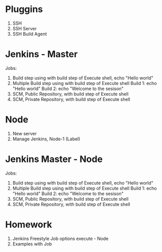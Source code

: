 # Pluggins

1. SSH 
2. SSH Server
3. SSH Build Agent

# Jenkins - Master

Jobs:
1. Build step using with build step of Execute shell, echo "Hello world"
2. Multiple Build step using with build step of Execute shell
    Build 1: echo "Hello world"
    Build 2: echo "Welcome to the sesison"
3. SCM, Public Repository, with build step of Execute shell
4. SCM, Private Repository, with build step of Execute shell

# Node
1. New server
2. Manage Jenkins, Node-1 (Label)

# Jenkins Master  - Node

Jobs:
1. Build step using with build step of Execute shell, echo "Hello world"
2. Multiple Build step using with build step of Execute shell
    Build 1: echo "Hello world"
    Build 2: echo "Welcome to the sesison"
3. SCM, Public Repository, with build step of Execute shell
4. SCM, Private Repository, with build step of Execute shell


# Homework
1. Jenkins Freestyle Job options execute - Node
2. Examples with Job

